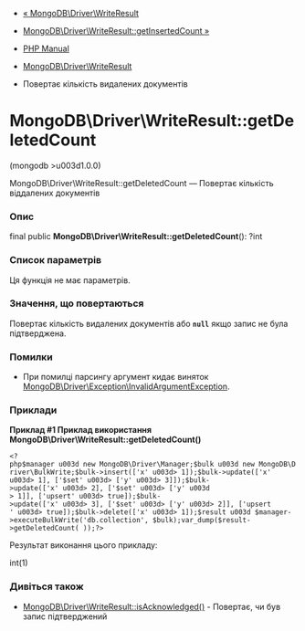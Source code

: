 - [«
MongoDB\Driver\WriteResult](class.mongodb-driver-writeresult.md)
- [MongoDB\Driver\WriteResult::getInsertedCount
»](mongodb-driver-writeresult.getinsertedcount.md)

- [PHP Manual](index.md)
- [MongoDB\Driver\WriteResult](class.mongodb-driver-writeresult.md)
- Повертає кількість видалених документів

# MongoDB\Driver\WriteResult::getDeletedCount

(mongodb \>u003d1.0.0)

MongoDB\Driver\WriteResult::getDeletedCount — Повертає кількість
віддалених документів

### Опис

final public **MongoDB\Driver\WriteResult::getDeletedCount**(): ?int

### Список параметрів

Ця функція не має параметрів.

### Значення, що повертаються

Повертає кількість видалених документів або **`null`** якщо запис не
була підтверджена.

### Помилки

- При помилці парсингу аргумент кидає виняток
[MongoDB\Driver\Exception\InvalidArgumentException](class.mongodb-driver-exception-invalidargumentexception.md).

### Приклади

**Приклад #1 Приклад використання
**MongoDB\Driver\WriteResult::getDeletedCount()****

` <?php$manager u003d new MongoDB\Driver\Manager;$bulk u003d new MongoDB\Driver\BulkWrite;$bulk->insert(['x' u003d> 1]);$bulk->update(['x' u003d> 1], ['$set' u003d> ['y' u003d> 3]]);$bulk->update(['x' u003d> 2], ['$set' u003d> ['y' u003d > 1]], ['upsert' u003d> true]);$bulk->update(['x' u003d> 3], ['$set' u003d> ['y' u003d> 2]], ['upsert ' u003d> true]);$bulk->delete(['x' u003d> 1]);$result u003d $manager->executeBulkWrite('db.collection', $bulk);var_dump($result->getDeletedCount( ));?> `

Результат виконання цього прикладу:

int(1)

### Дивіться також

- [MongoDB\Driver\WriteResult::isAcknowledged()](mongodb-driver-writeresult.isacknowledged.md) -
Повертає, чи був запис підтверджений
